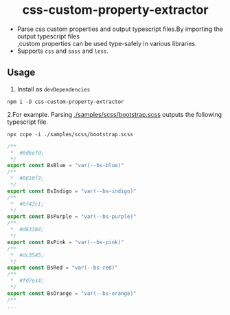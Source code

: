 <h1 align="center">css-custom-property-extractor</h1>

- Parse css custom properties and output typescript files.By importing the output typescript files<br/>
  ,custom properties can be used type-safely in various libraries.
- Supports `css` and `sass` and `less`.

## Usage

1. Install as `devDependencies`

```shell
npm i -D css-custom-property-extractor
```

2.For example.
Parsing [./samples/scss/bootstrap.scss](./samples/scss/bootstrap.scss) outputs the following typescript file.

```shell
npx ccpe -i ./samples/scss/bootstrap.scss
```

```ts
/**
 *  #0d6efd;
 */
export const BsBlue = "var(--bs-blue)"
/**
 *  #6610f2;
 */
export const BsIndigo = "var(--bs-indigo)"
/**
 *  #6f42c1;
 */
export const BsPurple = "var(--bs-purple)"
/**
 *  #d63384;
 */
export const BsPink = "var(--bs-pink)"
/**
 *  #dc3545;
 */
export const BsRed = "var(--bs-red)"
/**
 *  #fd7e14;
 */
export const BsOrange = "var(--bs-orange)"
/**
...
```
